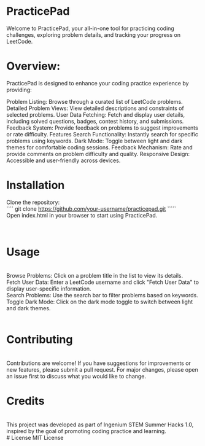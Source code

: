 # PracticePad
Welcome to PracticePad, your all-in-one tool for practicing coding challenges, exploring problem details, and tracking your progress on LeetCode.

# Overview:<br/>
PracticePad is designed to enhance your coding practice experience by providing:

Problem Listing: Browse through a curated list of LeetCode problems.
Detailed Problem Views: View detailed descriptions and constraints of selected problems.
User Data Fetching: Fetch and display user details, including solved questions, badges, contest history, and submissions.
Feedback System: Provide feedback on problems to suggest improvements or rate difficulty.
Features
Search Functionality: Instantly search for specific problems using keywords.
Dark Mode: Toggle between light and dark themes for comfortable coding sessions.
Feedback Mechanism: Rate and provide comments on problem difficulty and quality.
Responsive Design: Accessible and user-friendly across devices.
<br/>
# Installation<br/>
Clone the repository:<br/>
```` git clone https://github.com/your-username/practicepad.git ````` 
<br/>
Open index.html in your browser to start using PracticePad.

<br/>

# Usage
<br/>
Browse Problems: Click on a problem title in the list to view its details.<br/>
Fetch User Data: Enter a LeetCode username and click "Fetch User Data" to display user-specific information.<br/>
Search Problems: Use the search bar to filter problems based on keywords.<br/>
Toggle Dark Mode: Click on the dark mode toggle to switch between light and dark themes.<br/>
<br/>

# Contributing 
<br/>
Contributions are welcome! If you have suggestions for improvements or new features, please submit a pull request. For major changes, please open an issue first to discuss what you would like to change.
<br/>

# Credits
<br/>
This project was developed as part of Ingenium STEM Summer Hacks 1.0, inspired by the goal of promoting coding practice and learning.
<br/>
# License
MIT License
